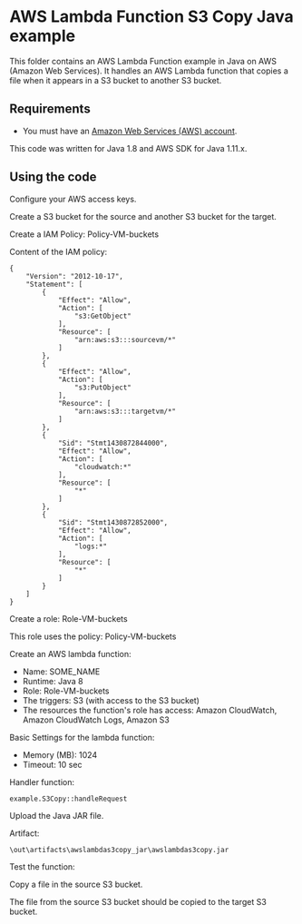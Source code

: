 # AWS Lambda Function S3 Copy Java example

This folder contains an AWS Lambda Function example in Java on AWS (Amazon Web Services).
It handles an AWS Lambda function that copies a file when it appears in a S3 bucket to another S3 bucket.




## Requirements

* You must have an [Amazon Web Services (AWS) account](http://aws.amazon.com/).

This code was written for Java 1.8 and AWS SDK for Java 1.11.x.




## Using the code

Configure your AWS access keys.

Create a S3 bucket for the source and another S3 bucket for the target.

Create a IAM Policy: Policy-VM-buckets

Content of the IAM policy:

```
{
    "Version": "2012-10-17",
    "Statement": [
        {
            "Effect": "Allow",
            "Action": [
                "s3:GetObject"
            ],
            "Resource": [
                "arn:aws:s3:::sourcevm/*"
            ]
        },
        {
            "Effect": "Allow",
            "Action": [
                "s3:PutObject"
            ],
            "Resource": [
                "arn:aws:s3:::targetvm/*"
            ]
        },
        {
            "Sid": "Stmt1430872844000",
            "Effect": "Allow",
            "Action": [
                "cloudwatch:*"
            ],
            "Resource": [
                "*"
            ]
        },
        {
            "Sid": "Stmt1430872852000",
            "Effect": "Allow",
            "Action": [
                "logs:*"
            ],
            "Resource": [
                "*"
            ]
        }
    ]
}
```

Create a role: Role-VM-buckets

This role uses the policy: Policy-VM-buckets

Create an AWS lambda function:
* Name: SOME_NAME
* Runtime: Java 8
* Role: Role-VM-buckets
* The triggers: S3 (with access to the S3 bucket)
* The resources the function's role has access: Amazon CloudWatch, Amazon CloudWatch Logs, Amazon S3

Basic Settings for the lambda function:

* Memory (MB): 1024
* Timeout: 10 sec

Handler function:

```
example.S3Copy::handleRequest
```

Upload the Java JAR file.

Artifact: 

```
\out\artifacts\awslambdas3copy_jar\awslambdas3copy.jar
```

Test the function:

Copy a file in the source S3 bucket.

The file from the source S3 bucket should be copied to the target S3 bucket.
